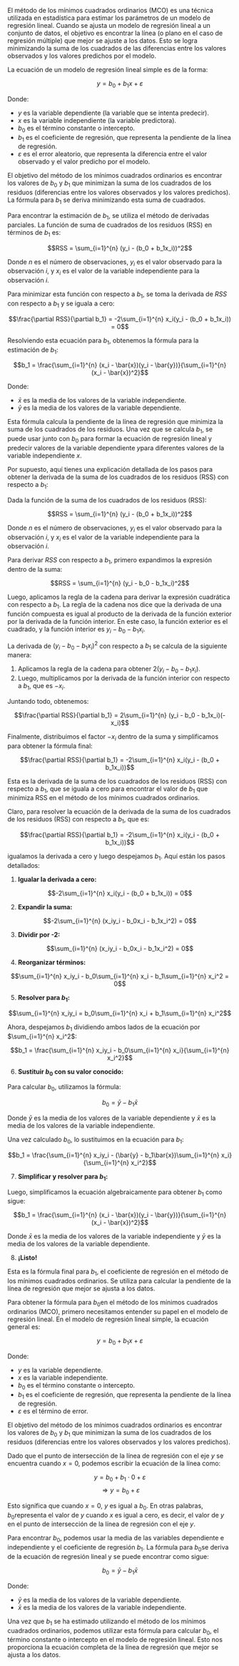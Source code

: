 El método de los mínimos cuadrados ordinarios (MCO) es una técnica utilizada en estadística para estimar los parámetros de un modelo de regresión lineal. Cuando se ajusta un modelo de regresión lineal a un conjunto de datos, el objetivo es encontrar la línea (o plano en el caso de regresión múltiple) que mejor se ajuste a los datos. Esto se logra minimizando la suma de los cuadrados de las diferencias entre los valores observados y los valores predichos por el modelo.

La ecuación de un modelo de regresión lineal simple es de la forma:

$$y = b_0 + b_1x + \varepsilon$$

Donde:
- $y$ es la variable dependiente (la variable que se intenta predecir).
- $x$ es la variable independiente (la variable predictora).
- $b_0$ es el término constante o intercepto.
- $b_1$ es el coeficiente de regresión, que representa la pendiente de la línea de regresión.
- $\varepsilon$ es el error aleatorio, que representa la diferencia entre el valor observado y el valor predicho por el modelo.

El objetivo del método de los mínimos cuadrados ordinarios es encontrar los valores de $b_0$ y $b_1$ que minimizan la suma de los cuadrados de los residuos (diferencias entre los valores observados y los valores predichos). La fórmula para $b_1$ se deriva minimizando esta suma de cuadrados.

Para encontrar la estimación de $b_1$, se utiliza el método de derivadas parciales. La función de suma de cuadrados de los residuos (RSS) en términos de $b_1$ es:

$$RSS = \sum_{i=1}^{n} (y_i - (b_0 + b_1x_i))^2$$

Donde $n$ es el número de observaciones, $y_i$ es el valor observado para la observación $i$, y $x_i$ es el valor de la variable independiente para la observación $i$.

Para minimizar esta función con respecto a $b_1$, se toma la derivada de $RSS$ con respecto a $b_1$ y se iguala a cero:

$$\frac{\partial RSS}{\partial b_1} = -2\sum_{i=1}^{n} x_i(y_i - (b_0 + b_1x_i)) = 0$$

Resolviendo esta ecuación para $b_1$, obtenemos la fórmula para la estimación de $b_1$:

$$b_1 = \frac{\sum_{i=1}^{n} (x_i - \bar{x})(y_i - \bar{y})}{\sum_{i=1}^{n} (x_i - \bar{x})^2}$$

Donde:
- $\bar{x}$ es la media de los valores de la variable independiente.
- $\bar{y}$ es la media de los valores de la variable dependiente.

Esta fórmula calcula la pendiente de la línea de regresión que minimiza la suma de los cuadrados de los residuos. Una vez que se calcula $b_1$, se puede usar junto con $b_0$ para formar la ecuación de regresión lineal y predecir valores de la variable dependiente $y$para diferentes valores de la variable independiente $x$.


Por supuesto, aquí tienes una explicación detallada de los pasos para obtener la derivada de la suma de los cuadrados de los residuos (RSS) con respecto a $b_1$:

Dada la función de la suma de los cuadrados de los residuos (RSS):

$$RSS = \sum_{i=1}^{n} (y_i - (b_0 + b_1x_i))^2$$

Donde $n$ es el número de observaciones, $y_i$ es el valor observado para la observación $i$, y $x_i$ es el valor de la variable independiente para la observación $i$.

Para derivar $RSS$ con respecto a $b_1$, primero expandimos la expresión dentro de la suma:

$$RSS = \sum_{i=1}^{n} (y_i - b_0 - b_1x_i)^2$$

Luego, aplicamos la regla de la cadena para derivar la expresión cuadrática con respecto a $b_1$. La regla de la cadena nos dice que la derivada de una función compuesta es igual al producto de la derivada de la función exterior por la derivada de la función interior. En este caso, la función exterior es el cuadrado, y la función interior es $y_i - b_0 - b_1x_i$.

La derivada de $(y_i - b_0 - b_1x_i)^2$ con respecto a $b_1$ se calcula de la siguiente manera:

1. Aplicamos la regla de la cadena para obtener $2(y_i - b_0 - b_1x_i)$.
2. Luego, multiplicamos por la derivada de la función interior con respecto a $b_1$, que es $-x_i$.

Juntando todo, obtenemos:

$$\frac{\partial RSS}{\partial b_1} = 2\sum_{i=1}^{n} (y_i - b_0 - b_1x_i)(-x_i)$$

Finalmente, distribuimos el factor $-x_i$ dentro de la suma y simplificamos para obtener la fórmula final:

$$\frac{\partial RSS}{\partial b_1} = -2\sum_{i=1}^{n} x_i(y_i - (b_0 + b_1x_i))$$

Esta es la derivada de la suma de los cuadrados de los residuos (RSS) con respecto a $b_1$, que se iguala a cero para encontrar el valor de $b_1$ que minimiza RSS en el método de los mínimos cuadrados ordinarios.

Claro, para resolver la ecuación de la derivada de la suma de los cuadrados de los residuos (RSS) con respecto a $b_1$, que es:

$$\frac{\partial RSS}{\partial b_1} = -2\sum_{i=1}^{n} x_i(y_i - (b_0 + b_1x_i))$$

igualamos la derivada a cero y luego despejamos $b_1$. Aquí están los pasos detallados:

1. **Igualar la derivada a cero:**

$$-2\sum_{i=1}^{n} x_i(y_i - (b_0 + b_1x_i)) = 0$$

2. **Expandir la suma:**

$$-2\sum_{i=1}^{n} (x_iy_i - b_0x_i - b_1x_i^2) = 0$$

3. **Dividir por -2:**

$$\sum_{i=1}^{n} (x_iy_i - b_0x_i - b_1x_i^2) = 0$$

4. **Reorganizar términos:**

$$\sum_{i=1}^{n} x_iy_i - b_0\sum_{i=1}^{n} x_i - b_1\sum_{i=1}^{n} x_i^2 = 0$$

5. **Resolver para $b_1$:**

$$\sum_{i=1}^{n} x_iy_i = b_0\sum_{i=1}^{n} x_i + b_1\sum_{i=1}^{n} x_i^2$$

Ahora, despejamos $b_1$ dividiendo ambos lados de la ecuación por $\sum_{i=1}^{n} x_i^2$:

$$b_1 = \frac{\sum_{i=1}^{n} x_iy_i - b_0\sum_{i=1}^{n} x_i}{\sum_{i=1}^{n} x_i^2}$$

6. **Sustituir $b_0$ con su valor conocido:**

Para calcular $b_0$, utilizamos la fórmula:

$$b_0 = \bar{y} - b_1\bar{x}$$

Donde $\bar{y}$ es la media de los valores de la variable dependiente y $\bar{x}$ es la media de los valores de la variable independiente.

Una vez calculado $b_0$, lo sustituimos en la ecuación para $b_1$:

$$b_1 = \frac{\sum_{i=1}^{n} x_iy_i - (\bar{y} - b_1\bar{x})\sum_{i=1}^{n} x_i}{\sum_{i=1}^{n} x_i^2}$$

7. **Simplificar y resolver para $b_1$:**

Luego, simplificamos la ecuación algebraicamente para obtener $b_1$ como sigue:

$$b_1 = \frac{\sum_{i=1}^{n} (x_i - \bar{x})(y_i - \bar{y})}{\sum_{i=1}^{n} (x_i - \bar{x})^2}$$

Donde $\bar{x}$ es la media de los valores de la variable independiente y $\bar{y}$ es la media de los valores de la variable dependiente.

8. **¡Listo!**

Esta es la fórmula final para $b_1$, el coeficiente de regresión en el método de los mínimos cuadrados ordinarios. Se utiliza para calcular la pendiente de la línea de regresión que mejor se ajusta a los datos.

Para obtener la fórmula para $b_0$en el método de los mínimos cuadrados ordinarios (MCO), primero necesitamos entender su papel en el modelo de regresión lineal. En el modelo de regresión lineal simple, la ecuación general es:

$$y = b_0 + b_1x + \varepsilon$$

Donde:
- $y$ es la variable dependiente.
- $x$ es la variable independiente.
- $b_0$ es el término constante o intercepto.
- $b_1$ es el coeficiente de regresión, que representa la pendiente de la línea de regresión.
- $\varepsilon$ es el término de error.

El objetivo del método de los mínimos cuadrados ordinarios es encontrar los valores de $b_0$ y $b_1$ que minimizan la suma de los cuadrados de los residuos (diferencias entre los valores observados y los valores predichos).

Dado que el punto de intersección de la línea de regresión con el eje $y$ se encuentra cuando $x = 0$, podemos escribir la ecuación de la línea como:

$$y = b_0 + b_1 \cdot 0 + \varepsilon$$
$$\Rightarrow y = b_0 + \varepsilon$$

Esto significa que cuando $x = 0$, $y$ es igual a $b_0$. En otras palabras, $b_0$representa el valor de $y$ cuando $x$ es igual a cero, es decir, el valor de $y$ en el punto de intersección de la línea de regresión con el eje $y$.

Para encontrar $b_0$, podemos usar la media de las variables dependiente e independiente y el coeficiente de regresión $b_1$. La fórmula para $b_0$se deriva de la ecuación de regresión lineal y se puede encontrar como sigue:

$$b_0 = \bar{y} - b_1\bar{x}$$

Donde:
- $\bar{y}$ es la media de los valores de la variable dependiente.
- $\bar{x}$ es la media de los valores de la variable independiente.

Una vez que $b_1$ se ha estimado utilizando el método de los mínimos cuadrados ordinarios, podemos utilizar esta fórmula para calcular $b_0$, el término constante o intercepto en el modelo de regresión lineal. Esto nos proporciona la ecuación completa de la línea de regresión que mejor se ajusta a los datos.
